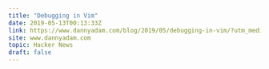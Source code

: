 ```yaml
---
title: "Debugging in Vim"
date: 2019-05-13T00:13:33Z
link: https://www.dannyadam.com/blog/2019/05/debugging-in-vim/?utm_medium=RSS&utm_source=hune
site: www.dannyadam.com
topic: Hacker News
draft: false
---
```

